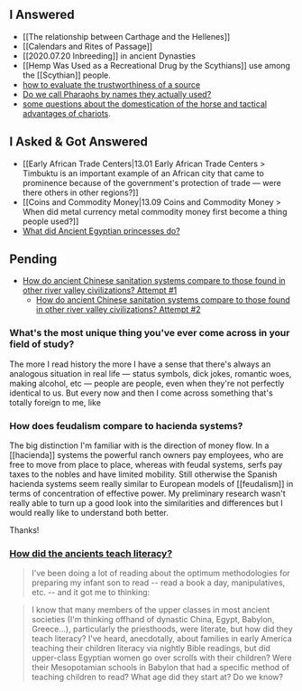 ## I Answered

* [[The relationship between Carthage and the Hellenes]]
* [[Calendars and Rites of Passage]]
* [[2020.07.20 Inbreeding]] in ancient Dynasties
* [[Hemp Was Used as a Recreational Drug by the Scythians]] use among the [[Scythian]] people. 
* [how to evaluate the trustworthiness of a source](https://www.reddit.com/r/AskHistorians/comments/kv3z8z/as_a_nonhistorian_how_can_i_identify_accessible/giwjsn2/?context=3)
* [Do we call Pharaohs by names they actually used?](https://www.reddit.com/r/AskHistorians/comments/lwuiyr/short_answers_to_simple_questions_march_03_2021/gpsldof/?utm_source=reddit&utm_medium=web2x&context=3)
* [some questions about the domestication of the horse and tactical advantages of chariots](https://www.reddit.com/r/AskHistorians/comments/lyraqg/why_didnt_any_south_american_natives_domesticate/). 

## I Asked & Got Answered

* [[Early African Trade Centers|13.01 Early African Trade Centers > Timbuktu is an important example of an African city that came to prominence because of the government's protection of trade — were there others in other regions?]]
* [[Coins and Commodity Money|13.09 Coins and Commodity Money > When did metal currency metal commodity money first become a thing people used?]]
* [What did Ancient Egyptian princesses do?](https://www.reddit.com/r/AskHistorians/comments/ly931r/what_did_ancient_princesses_do_if_they_didnt_wind/)

## Pending
* [ How do ancient Chinese sanitation systems compare to those found in other river valley civilizations? Attempt #1](https://www.reddit.com/r/AskHistorians/comments/irouuf/how_did_ancient_chinese_sewerstoilets_work/)
	* [ How do ancient Chinese sanitation systems compare to those found in other river valley civilizations? Attempt #2](https://www.reddit.com/r/AskHistorians/comments/kup24l/how_do_ancient_chinese_sanitation_systems_compare/)

### What's the most unique thing you've ever come across in your field of study? 

The more I read history the more I have a sense that there's always an analogous situation in real life — status symbols, dick jokes, romantic woes, making alcohol, etc — people are people, even when they're not perfectly identical to us. But every now and then I come across something that's totally foreign to me, like 

### How does feudalism compare to hacienda systems?

The big distinction I'm familiar with is the direction of money flow. In a [[hacienda]] systems the powerful ranch owners pay employees, who are free to move from place to place, whereas with feudal systems, serfs pay taxes to the nobles and have limited mobility. Still otherwise the Spanish hacienda systems seem really similar to European models of [[feudalism]] in terms of concentration of effective power. My preliminary research wasn't really able to turn up a good look into the similarities and differences but I would really like to understand both better.

Thanks!

### [How did the ancients teach literacy?](https://www.reddit.com/r/AskHistorians/comments/l6vwwi/how_did_the_ancients_teach_literacy/)

> I've been doing a lot of reading about the optimum methodologies for preparing my infant son to read -- read a book a day, manipulatives, etc. -- and it got me to thinking:

>I know that many members of the upper classes in most ancient societies (I'm thinking offhand of dynastic China, Egypt, Babylon, Greece...), particularly the priesthoods, were literate, but how did they teach literacy? I've heard, anecdotally, about families in early America teaching their children literacy via nightly Bible readings, but did upper-class Egyptian women go over scrolls with their children? Were their Mesopotamian schools in Babylon that had a specific method of teaching children to read? What age did they start at? Do we know?
